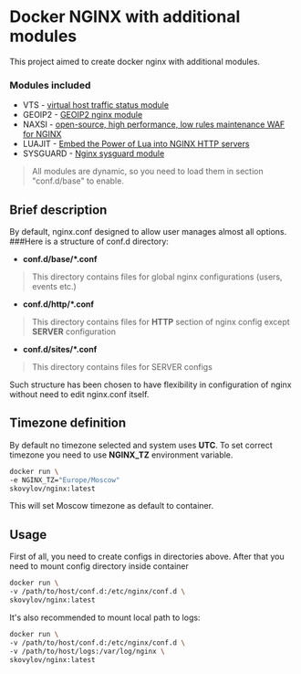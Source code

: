 # Docker NGINX with additional modules

This project aimed to create docker nginx with additional modules. 


### Modules included

- VTS - [virtual host traffic status module](https://github.com/vozlt/nginx-module-vts)
- GEOIP2 - [GEOIP2 nginx module](https://github.com/leev/ngx_http_geoip2_module)
- NAXSI - [open-source, high performance, low rules maintenance WAF for NGINX](https://github.com/nbs-system/naxsi)
- LUAJIT - [Embed the Power of Lua into NGINX HTTP servers](https://github.com/openresty/lua-nginx-module)
- SYSGUARD - [Nginx sysguard module](https://github.com/vozlt/nginx-module-sysguard)

>All modules are dynamic, so you need to load them in section "conf.d/base" to enable.
## Brief description

By default, nginx.conf designed to allow user manages almost all options.
###Here is a structure of conf.d directory:
- __conf.d/base/*.conf__
> This directory contains files for global nginx configurations (users, events etc.)
- __conf.d/http/*.conf__
> This directory contains files for __HTTP__ section of nginx config except __SERVER__ configuration
- __conf.d/sites/*.conf__
> This directory contains files for SERVER configs

Such structure has been chosen to have flexibility in configuration of nginx without need to edit nginx.conf itself.

## Timezone definition
By default no timezone selected and system uses __UTC__. To set correct timezone you need to use __NGINX_TZ__ environment variable.
```bash
docker run \
-e NGINX_TZ="Europe/Moscow"
skovylov/nginx:latest
```
This will set Moscow timezone as default to container.

## Usage 
First of all, you need to create configs in directories above. After that you need to mount config directory inside container
```bash
docker run \
-v /path/to/host/conf.d:/etc/nginx/conf.d \
skovylov/nginx:latest
```

It's also recommended to mount local path to logs:
```bash
docker run \
-v /path/to/host/conf.d:/etc/nginx/conf.d \
-v /path/to/host/logs:/var/log/nginx \
skovylov/nginx:latest
```